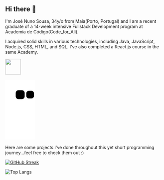 ## Hi there 👋

I'm José Nuno Sousa, 34y/o from Maia(Porto, Portugal) and I am a recent graduate of a 14-week intensive Fullstack Development program at Academia de Código(Code_for_All). 

I acquired solid skills in various technologies, including Java, JavaScript, Node.js, CSS, HTML, and SQL. I've also completed a React.js course in the same Academy. 

<img src="https://cdn.jsdelivr.net/gh/devicons/devicon/icons/css3/css3-original.svg" width="50" height="50" />

          
![Snake animation](https://github.com/NunoSousa9/NunoSousa9/blob/output/github-contribution-grid-snake.svg)

Here are some projects I've done throughout this yet short programming journey...feel free to check them out :)

[![GitHub Streak](https://streak-stats.demolab.com/?user=NunoSousa9&theme=blueberry)](https://git.io/streak-stats)

![Top Langs](https://github-readme-stats.vercel.app/api/top-langs/?username=NunoSousa9&layout=compact)
